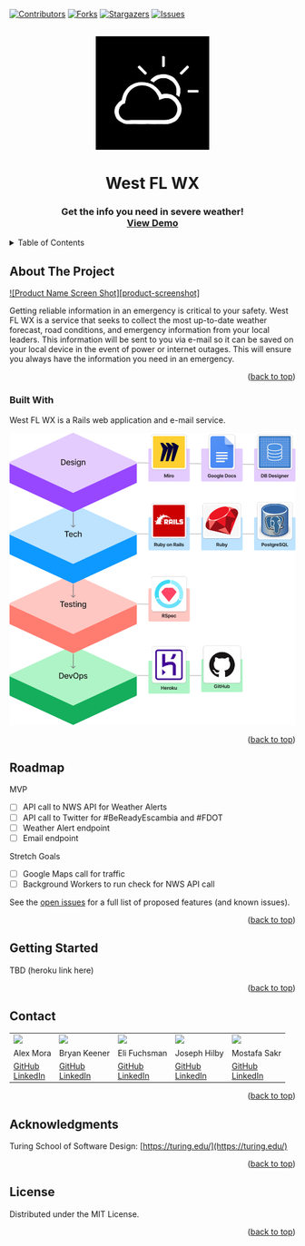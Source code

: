 
[![Contributors][contributors-shield]][contributors-url]
[![Forks][forks-shield]][forks-url]
[![Stargazers][stars-shield]][stars-url]
[![Issues][issues-shield]][issues-url]


<!-- PROJECT LOGO -->
<br />
<div align="center">
  <a href="https://github.com/Consultancy-2208/west_fl_wx_be">
    <img src="lib/assets/consultancy.jpeg" alt="Logo" width="200" height="200">
  </a>

  <h1 align="center">West FL WX</h3>

  <h3 align="center">
    Get the info you need in severe weather!
    <br />
    <a href="https://github.com/Consultancy-2208/west_fl_wx_be"><strong>View Demo</strong></a>
  </h3>
</div>

<!-- TABLE OF CONTENTS -->
<details>
  <summary>Table of Contents</summary>
  <ol>
    <li>
      <a href="#about-the-project">About The Project</a>
      <ul>
        <li><a href="#built-with">Built With</a></li>
      </ul>
    </li>
    <li><a href="#roadmap">Roadmap</a></li>
    <li><a href="#getting-started">Getting Started</a></li>
    <li><a href="#contact">Contact</a></li>
    <li><a href="#acknowledgments">Acknowledgments</li>
    <li><a href="#license">License</a></li></a>
  </ol>
</details>

<!-- ABOUT THE PROJECT -->
## About The Project

[![Product Name Screen Shot][product-screenshot]](https://example.com)

Getting reliable information in an emergency is critical to your safety. West FL WX is a service that seeks to collect the most up-to-date weather forecast, road conditions, and emergency information from your local leaders. This information will be sent to you via e-mail so it can be saved on your local device in the event of power or internet outages. This will ensure you always have the information you need in an emergency.

<p align="right">(<a href="#top">back to top</a>)</p>

### Built With

West FL WX is a Rails web application and e-mail service.

<img src="lib/assets/tech-stack.png" alt="Tech-Stack">

<p align="right">(<a href="#top">back to top</a>)</p>

<!-- ROADMAP -->
## Roadmap

MVP
* [ ] API call to NWS API for Weather Alerts
* [ ] API call to Twitter for #BeReadyEscambia and #FDOT
* [ ] Weather Alert endpoint
* [ ] Email endpoint

Stretch Goals
* [ ] Google Maps call for traffic
* [ ] Background Workers to run check for NWS API call

See the [open issues](https://github.com/Consultancy-2208/west_fl_wx_be/issues) for a full list of proposed features (and known issues).

<p align="right">(<a href="#top">back to top</a>)</p>



<!-- GETTING STARTED -->
## Getting Started

TBD (heroku link here)

<p align="right">(<a href="#top">back to top</a>)</p>



<!-- CONTACT -->
## Contact

<table>
  <tr>
    <td><img src="https://avatars.githubusercontent.com/u/89422302?v=4" width='150'></td>
    <td><img src="https://avatars.githubusercontent.com/u/101418582?s=150&v=4"></td>
    <td><img src="https://avatars.githubusercontent.com/u/104859844?s=150&v=4"></td>
    <td><img src="https://avatars.githubusercontent.com/u/108031077?s=150&v=4"></td>
    <td><img src="https://avatars.githubusercontent.com/u/110377741?s=150&v=4" width='150'></td>
  </tr>
  <tr>
    <td>Alex Mora</td>
    <td>Bryan Keener</td>
    <td>Eli Fuchsman</td>
    <td>Joseph Hilby</td>
    <td>Mostafa Sakr</td>
  </tr>
  <tr>
    <td>
      <a href="https://github.com/AlexMR-93">GitHub</a><br>
      <a href="https://www.linkedin.com/in/<user>/">LinkedIn</a>
    </td>
    <td>
      <a href="https://github.com/bkeener7">GitHub</a><br>
      <a href="https://www.linkedin.com/in/<user>/">LinkedIn</a>
    </td>
    <td>
      <a href="https://github.com/efuchsman">GitHub</a><br>
      <a href="https://www.linkedin.com/in/<user>/">LinkedIn</a>
    </td>
    <td>
      <a href="https://github.com/josephhilby">GitHub</a><br>
      <a href="https://www.linkedin.com/in/josephmhilby/">LinkedIn</a>
    </td>
    <td>
      <a href="https://github.com/msakr21">GitHub</a><br>
      <a href="https://www.linkedin.com/in/<user>/">LinkedIn</a>
    </td>
  </tr>
</table>

<p align="right">(<a href="#top">back to top</a>)</p>

<!-- ACKNOWLEDGMENTS -->
## Acknowledgments

Turing School of Software Design: [https://turing.edu/](https://turing.edu/)

<p align="right">(<a href="#top">back to top</a>)</p>

<!-- LICENSE -->
## License

Distributed under the MIT License.

<p align="right">(<a href="#top">back to top</a>)</p>

<!-- MARKDOWN LINKS & IMAGES -->
<!-- https://www.markdownguide.org/basic-syntax/#reference-style-links -->
[contributors-shield]: https://img.shields.io/github/contributors/Consultancy-2208/west_fl_wx_be.svg?style=for-the-badge
[contributors-url]: https://github.com/Consultancy-2208/west_fl_wx_be/graphs/contributors
[forks-shield]: https://img.shields.io/github/forks/Consultancy-2208/west_fl_wx_be.svg?style=for-the-badge
[forks-url]: https://github.com/Consultancy-2208/west_fl_wx_be/network/members
[stars-shield]: https://img.shields.io/github/stars/Consultancy-2208/west_fl_wx_be.svg?style=for-the-badge
[stars-url]: https://github.com/Consultancy-2208/west_fl_wx_be/stargazers
[issues-shield]: https://img.shields.io/github/issues/Consultancy-2208/west_fl_wx_be.svg?style=for-the-badge
[issues-url]: https://github.com/Consultancy-2208/west_fl_wx_be/issues
[license-shield]: https://img.shields.io/github/license/Consultancy-2208/west_fl_wx_be.svg?style=for-the-badge
[license-url]: https://github.com/Consultancy-2208/west_fl_wx_be/blob/master/LICENSE.txt
[linkedin-shield]: https://img.shields.io/badge/-LinkedIn-black.svg?style=for-the-badge&logo=linkedin&colorB=555
[linkedin-url]: https://linkedin.com/in/othneildrew
